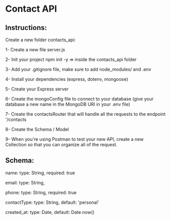 # Contact API

## Instructions:

Create a new folder contacts_api:

1- Create a new file server.js

2- Init your project npm init -y => inside the contacts_api folder

3- Add your .gitignore file, make sure to add node_modules/ and .env

4- Install your dependencies (express, dotenv, mongoose)

5- Create your Express server

6- Create the mongoConfig file to connect to your database (give your database a new name in the MongoDB URI in your .env file)

7- Create the contactsRouter that will handle all the requests to the endpoint '/contacts

8- Create the Schema / Model

9- When you're using Postman to test your new API, create a new Collection so that you can organize all of the request.

## Schema:

name: type: String, required: true

email: type: String,

phone: type: String, required: true

contactType: type: String, default: 'personal'

created_at: type: Date, default: Date.now()
